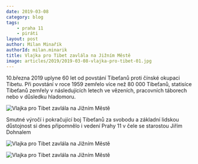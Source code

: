```yaml
---
date: 2019-03-08
category: blog
tags:
	- praha 11
	- piráti
layout: post
author: Milan Minařík
authorId: milan.minarik
title: Vlajka pro Tibet zavlála na Jižním Městě
image: articles/2019/2019-03-08-vlajka-pro-tibet-01.jpg
---
```



10.března 2019 uplyne 60 let od povstání Tibeťanů proti čínské okupaci Tibetu. Při povstání v roce 1959 zemřelo více než 80 000 Tibeťanů, statisíce Tibeťanů zemřely v následujících letech ve vězeních, pracovních táborech nebo v důsledku hladomoru.

![Vlajka pro Tibet zavlála na Jižním Městě](/assets/img/articles/2019/2019-03-08-vlajka-pro-tibet-02.jpg)

Smutné výročí i pokračující boj Tibeťanů za svobodu a základní lidskou důstojnost si dnes připomnělo i vedení Prahy 11 v čele se starostou Jiřím Dohnalem

![Vlajka pro Tibet zavlála na Jižním Městě](/assets/img/articles/2019/2019-03-08-vlajka-pro-tibet-03.jpg)

![Vlajka pro Tibet zavlála na Jižním Městě](/assets/img/articles/2019/2019-03-08-vlajka-pro-tibet-04.jpg)